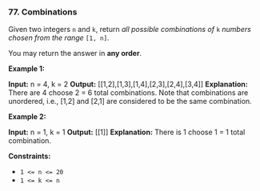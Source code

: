 ### 77\. Combinations

Given two integers `n` and `k`, return _all possible combinations of_ `k` _numbers chosen from the range_ `[1, n]`.

You may return the answer in **any order**.

**Example 1:**

**Input:** n = 4, k = 2
**Output:** \[\[1,2\],\[1,3\],\[1,4\],\[2,3\],\[2,4\],\[3,4\]\]
**Explanation:** There are 4 choose 2 = 6 total combinations.
Note that combinations are unordered, i.e., \[1,2\] and \[2,1\] are considered to be the same combination.

**Example 2:**

**Input:** n = 1, k = 1
**Output:** \[\[1\]\]
**Explanation:** There is 1 choose 1 = 1 total combination.

**Constraints:**

*   `1 <= n <= 20`
*   `1 <= k <= n`
